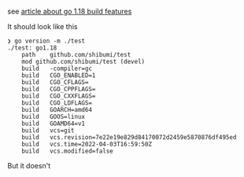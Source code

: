see [article about go 1.18 build features](https://shibumi.dev/posts/go-18-feature/)

It should look like this
```
❯ go version -m ./test
./test: go1.18
	path	github.com/shibumi/test
	mod	github.com/shibumi/test	(devel)
	build	-compiler=gc
	build	CGO_ENABLED=1
	build	CGO_CFLAGS=
	build	CGO_CPPFLAGS=
	build	CGO_CXXFLAGS=
	build	CGO_LDFLAGS=
	build	GOARCH=amd64
	build	GOOS=linux
	build	GOAMD64=v1
	build	vcs=git
	build	vcs.revision=7e22e19e829d84170072d2459e5870876df495ed
	build	vcs.time=2022-04-03T16:59:50Z
	build	vcs.modified=false
```

But it doesn't
